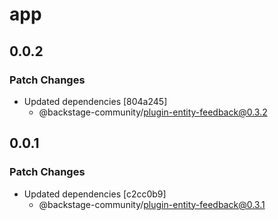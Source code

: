 # app

## 0.0.2

### Patch Changes

- Updated dependencies [804a245]
  - @backstage-community/plugin-entity-feedback@0.3.2

## 0.0.1

### Patch Changes

- Updated dependencies [c2cc0b9]
  - @backstage-community/plugin-entity-feedback@0.3.1
